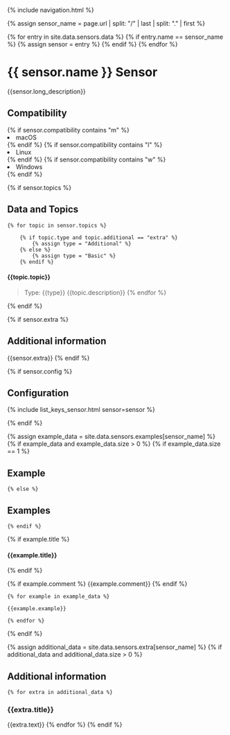 {% include navigation.html %}

{% assign sensor_name = page.url | split: "/" | last | split: "." | first %}  

{% for entry in site.data.sensors.data %}
    {% if entry.name == sensor_name %}
        {% assign sensor = entry %}
    {% endif %}
{% endfor %}

# {{ sensor.name }} Sensor

{{sensor.long_description}}

## Compatibility

<div style="margin: 0 0 0 0;">
{% if sensor.compatibility contains "m" %}
<li>macOS</li>
{% endif %}
{% if sensor.compatibility contains "l" %}
<li>Linux</li>
{% endif %}
{% if sensor.compatibility contains "w" %}
<li>Windows</li>
{% endif %}
</div>

{% if sensor.topics %}
## Data and Topics

    {% for topic in sensor.topics %}

        {% if topic.type and topic.additional == "extra" %}
            {% assign type = "Additional" %}
        {% else %}
            {% assign type = "Basic" %}
        {% endif %}

#### {{topic.topic}}


> Type: {{type}}
{{topic.description}}
    {% endfor %}

{% endif %}

{% if sensor.extra %}
## Additional information

{{sensor.extra}}
{% endif %}

{% if sensor.config %}
## Configuration

{% include list_keys_sensor.html sensor=sensor %}

{% endif %}


{% assign example_data = site.data.sensors.examples[sensor_name] %}
{% if example_data and example_data.size > 0 %}
    {% if example_data.size == 1 %}
## Example
    {% else %}
## Examples
    {% endif %}

{% if example.title %}
#### {{example.title}}
{% endif %}

{% if example.comment %}
{{example.comment}}
{% endif %}

    {% for example in example_data %}
```
{{example.example}}
```
    {% endfor %}
{% endif %}

{% assign additional_data = site.data.sensors.extra[sensor_name] %}
{% if additional_data and additional_data.size > 0 %}
## Additional information

    {% for extra in additional_data %}
### {{extra.title}}

{{extra.text}}
    {% endfor %}
{% endif %}




